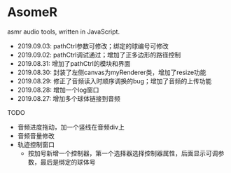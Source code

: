 # AsomeR
asmr audio tools, written in JavaScript.


- 2019.09.03: pathCtrl参数可修改；绑定的球编号可修改
- 2019.09.02: pathCtrl调试通过；增加了正多边形的路径控制
- 2019.08.31: 增加了pathCtrl的模块和界面
- 2019.08.30: 封装了左侧canvas为myRenderer类，增加了resize功能
- 2019.08.29: 修正了音频读入时顺序调换的bug；增加了音频的上传功能
- 2019.08.28: 增加一个log窗口
- 2019.08.27: 增加多个球体链接到音频

TODO
- 音频进度拖动，加一个竖线在音频div上
- 音频音量修改
- 轨迹控制窗口
  - 按加号新增一个控制器，第一个选择器选择控制器属性，后面显示可调参数，最后是绑定的球体号